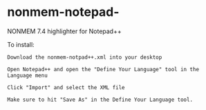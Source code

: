 # nonmem-notepad-
NONMEM 7.4 highlighter for Notepad++

To install:

    Download the nonmem-notpad++.xml into your desktop 

    Open Notepad++ and open the "Define Your Language" tool in the Language menu

    Click "Import" and select the XML file 

    Make sure to hit "Save As" in the Define Your Language tool. 
